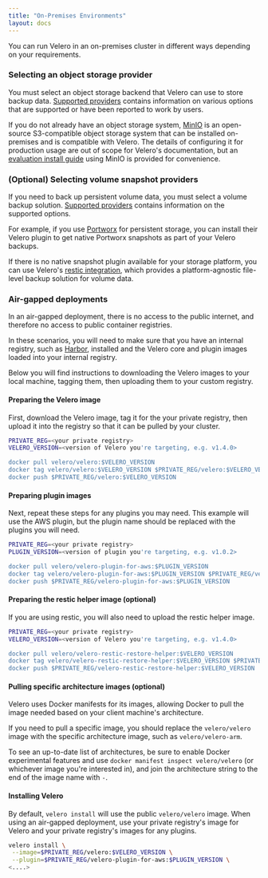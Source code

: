 ```yaml
---
title: "On-Premises Environments"
layout: docs
---
```


You can run Velero in an on-premises cluster in different ways depending on your requirements.

### Selecting an object storage provider

You must select an object storage backend that Velero can use to store backup data. [Supported providers][0] contains information on various
options that are supported or have been reported to work by users.

If you do not already have an object storage system, [MinIO][2] is an open-source S3-compatible object storage system that can be installed on-premises and is compatible with Velero. The details of configuring it for production usage are out of scope for Velero's documentation, but an [evaluation install guide][3] using MinIO is provided for convenience.

### (Optional) Selecting volume snapshot providers

If you need to back up persistent volume data, you must select a volume backup solution. [Supported providers][0] contains information on the supported options. 

For example, if you use [Portworx][4] for persistent storage, you can install their Velero plugin to get native Portworx snapshots as part of your Velero backups. 

If there is no native snapshot plugin available for your storage platform, you can use Velero's [restic integration][1], which provides a platform-agnostic file-level backup solution for volume data.

### Air-gapped deployments

In an air-gapped deployment, there is no access to the public internet, and therefore no access to public container registries.

In these scenarios, you will need to make sure that you have an internal registry, such as [Harbor][5], installed and the Velero core and plugin images loaded into your internal registry.

Below you will find instructions to downloading the Velero images to your local machine, tagging them, then uploading them to your custom registry.

#### Preparing the Velero image

First, download the Velero image, tag it for the your private registry, then upload it into the registry so that it can be pulled by your cluster.

```bash
PRIVATE_REG=<your private registry>
VELERO_VERSION=<version of Velero you're targeting, e.g. v1.4.0>

docker pull velero/velero:$VELERO_VERSION
docker tag velero/velero:$VELERO_VERSION $PRIVATE_REG/velero:$VELERO_VERSION
docker push $PRIVATE_REG/velero:$VELERO_VERSION
```

#### Preparing plugin images

Next, repeat these steps for any plugins you may need. This example will use the AWS plugin, but the plugin name should be replaced with the plugins you will need.

```bash
PRIVATE_REG=<your private registry>
PLUGIN_VERSION=<version of plugin you're targeting, e.g. v1.0.2>

docker pull velero/velero-plugin-for-aws:$PLUGIN_VERSION
docker tag velero/velero-plugin-for-aws:$PLUGIN_VERSION $PRIVATE_REG/velero-plugin-for-aws:$PLUGIN_VERSION
docker push $PRIVATE_REG/velero-plugin-for-aws:$PLUGIN_VERSION
```

#### Preparing the restic helper image (optional)

If you are using restic, you will also need to upload the restic helper image.

```bash
PRIVATE_REG=<your private registry>
VELERO_VERSION=<version of Velero you're targeting, e.g. v1.4.0>

docker pull velero/velero-restic-restore-helper:$VELERO_VERSION
docker tag velero/velero-restic-restore-helper:$VELERO_VERSION $PRIVATE_REG/velero-restic-restore-helper:$VELERO_VERSION
docker push $PRIVATE_REG/velero-restic-restore-helper:$VELERO_VERSION
```

#### Pulling specific architecture images (optional)

Velero uses Docker manifests for its images, allowing Docker to pull the image needed based on your client machine's architecture.

If you need to pull a specific image, you should replace the `velero/velero` image with the specific architecture image, such as `velero/velero-arm`.

To see an up-to-date list of architectures, be sure to enable Docker experimental features and use `docker manifest inspect velero/velero` (or whichever image you're interested in), and join the architecture string to the end of the image name with `-`.

#### Installing Velero

By default, `velero install` will use the public `velero/velero` image. When using an air-gapped deployment, use your private registry's image for Velero and your private registry's images for any plugins.

```bash
velero install \
 --image=$PRIVATE_REG/velero:$VELERO_VERSION \
 --plugin=$PRIVATE_REG/velero-plugin-for-aws:$PLUGIN_VERSION \
<....>
```


[0]: supported-providers.md
[1]: restic.md
[2]: https://min.io
[3]: contributions/minio.md
[4]: https://portworx.com
[5]: https://goharbor.io/
